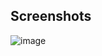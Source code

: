 ## Screenshots

![image](https://github.com/user-attachments/assets/d9c92151-c8af-4962-84f2-cd795c4e36fb)
